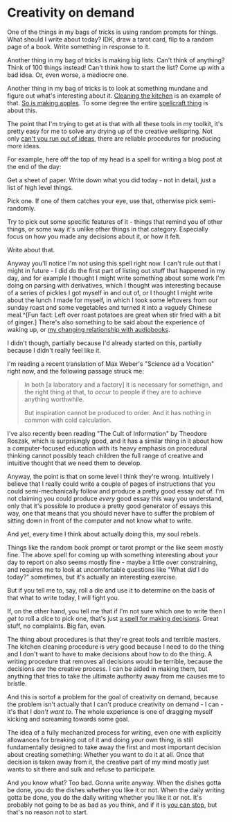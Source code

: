 # Creativity on demand

One of the things in my bags of tricks is using random prompts for things. What should I write about today? IDK, draw a tarot card, flip to a random page of a book. Write something in response to it.

Another thing in my bag of tricks is making big lists. Can't think of anything? Think of 100 things instead! Can't think how to start the list? Come up with a bad idea. Or, even worse, a mediocre one.

Another thing in my bag of tricks is to look at something mundane and figure out what's interesting about it. [Cleaning the kitchen](https://notebook.drmaciver.com/posts/2025-03-23-21:48.html) is an example of that. [So is making apples](https://drmaciver.substack.com/p/using-what-youre-given). To some degree the entire [spellcraft thing](https://drmaciver.substack.com/p/my-no-longer-secret-magical-practice) is about this.

The point that I'm trying to get at is that with all these tools in my toolkit, it's pretty easy for me to solve any drying up of the creative wellspring. Not only [can't you run out of ideas](https://notebook.drmaciver.com/posts/2020-03-07-09:44.html), there are reliable procedures for producing more ideas.

For example, here off the top of my head is a spell for writing a blog post at the end of the day:

Get a sheet of paper. Write down what you did today - not in detail, just a list of high level things.

Pick one. If one of them catches your eye, use that, otherwise pick semi-randomly.

Try to pick out some specific features of it - things that remind you of other things, or some way it's unlike other things in that category. Especially focus on how you made any decisions about it, or how it felt.

Write about that.

Anyway you'll notice I'm not using this spell right now. I can't rule out that I might in future - I did do the first part of listing out stuff that happened in my day, and for example I thought I might write something about some work I'm doing on parsing with derivatives, which I thought was interesting because of a series of pickles I got myself in and out of, or I thought I might write about the lunch I made for myself, in which I took some leftovers from our sunday roast and some vegetables and turned it into a vaguely Chinese meal.^[Fun fact: Left over roast potatoes are great when stir fried with a bit of ginger.]
There's also something to be said about the experience of waking up, or [my changing relationship with audiobooks](https://drmaciver.substack.com/p/losing-yourself-in-an-audiobook).

I didn't though, partially because I'd already started on this, partially because I didn't really feel like it.

I'm reading a recent translation of Max Weber's "Science ad a Vocation" right now, and the following passage struck me:

> In both [a laboratory and a factory] it is necessary for somethign, and the right thing at that, to *occur* to people if they are to achieve anything worthwhile.
>
> But inspiration cannot be produced to order. And it has nothing in common with cold calculation.

I've also recently been reading "The Cult of Information" by Theodore Roszak, which is surprisingly good, and it has a similar thing in it about how a computer-focused education with its heavy emphasis on procedural thinking cannot possibly teach children the full range of creative and intuitive thought that we need them to develop.

Anyway, the point is that on some level I think they're wrong. Intuitively I believe that I really could write a couple of pages of instructions that you could semi-mechanically follow and produce a pretty good essay out of. I'm not claiming you could produce _every_ good essay this way you understand, only that it's possible to produce a pretty good generator of essays this way, one that means that you should never have to suffer the problem of sitting down in front of the computer and not know what to write.

And yet, every time I think about actually doing this, my soul rebels.

Things like the random book prompt or tarot prompt or the like seem mostly fine. The above spell for coming up with something interesting about your day to report on also seems mostly fine - maybe a little over constraining, and requires me to look at uncomfortable questions like "What _did_ I do today?" sometimes, but it's actually an interesting exercise.

But if you tell me to, say, roll a die and use it to determine on the basis of that what to write today, I will fight you.

If, on the other hand, you tell me that if I'm not sure which one to write then I _get to_ roll a dice to pick one, that's just [a spell for making decisions](https://drmaciver.substack.com/p/how-to-make-easy-decisions). Great stuff, no complaints. Big fan, even.

The thing about procedures is that they're great tools and terrible masters. The kitchen cleaning procedure is very good because I need to do the thing and I don't want to have to make decisions about how to do the thing. A writing procedure that removes all decisions would be terrible, because the decisions _are_ the creative process. I can be aided in making them, but anything that tries to take the ultimate authority away from me causes me to bristle.

And this is sortof a problem for the goal of creativity on demand, because the problem isn't actually that I can't produce creativity on demand - I can - it's that I *don't want to*. The whole experience is one of dragging myself kicking and screaming towards some goal.

The idea of a fully mechanized process for writing, even one with explicitly allowances for breaking out of it and doing your own thing, is still fundamentally designed to take away the first and most important decision about creating something: Whether you want to do it at all. Once that decision is taken away from it, the creative part of my mind mostly just wants to sit there and sulk and refuse to participate.

And you know what? Too bad. Gonna write anyway. When the dishes gotta be done, you do the dishes whether you like it or not. When the daily writing gotta be done, you do the daily writing whether you like it or not. It's probably not going to be as bad as you think, and if it is [you can stop](https://drmaciver.substack.com/p/believing-that-you-can-stop), but that's no reason not to start.


